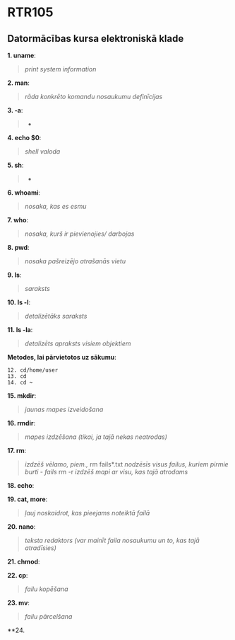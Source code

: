 # RTR105
## Datormācības kursa elektroniskā klade


**1. uname**:
 > *print system information*
 
**2. man**:
 > *rāda konkrēto komandu nosaukumu definīcijas*

**3. -a**:
 > *

**4. echo $0**:
 > *shell valoda*

**5. sh**:
 > *

**6. whoami**:
 > *nosaka, kas es esmu*

**7. who**:
 > *nosaka, kurš ir pievienojies/ darbojas*

**8. pwd**:
 > *nosaka pašreizējo atrašanās vietu*

**9. ls**:
 > *saraksts*
 
**10. ls -l**:
 > *detalizētāks saraksts*
  
**11. ls -la**:
 > *detalizēts apraksts visiem objektiem*
   
**Metodes, lai pārvietotos uz sākumu**:
```
12. cd/home/user
13. cd
14. cd ~
```
**15. mkdir**:
 > *jaunas mapes izveidošana*
 
**16. rmdir**:
 > *mapes izdzēšana (tikai, ja tajā nekas neatrodas)*
 
**17. rm**:
 > *izdzēš vēlamo, piem.,* rm fails*.txt *nodzēsīs visus failus, kuriem pirmie burti - fails*
 > rm -r *izdzēš mapi ar visu, kas tajā atrodams*
 
**18. echo**:

**19. cat, more**:
 > *ļauj noskaidrot, kas pieejams noteiktā failā*
 
**20. nano**:
 > *teksta redaktors (var mainīt faila nosaukumu un to, kas tajā atradīsies)*
 
**21. chmod**:

**22. cp**:
 > *failu kopēšana*
 
**23. mv**:
 > *failu pārcelšana*
 
**24. 
